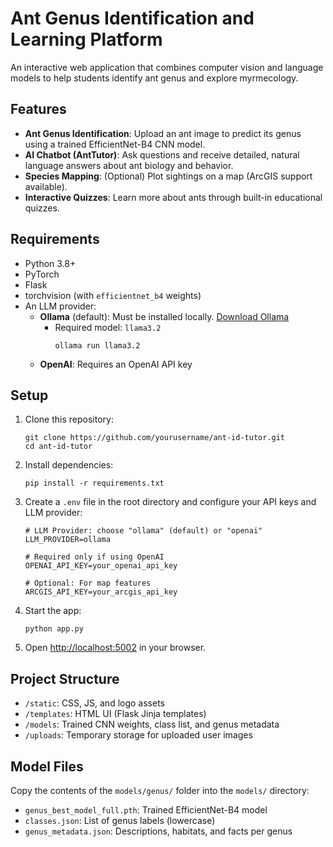 # Ant Genus Identification and Learning Platform

An interactive web application that combines computer vision and language models to help students identify ant genus and explore myrmecology.

## Features

- **Ant Genus Identification**: Upload an ant image to predict its genus using a trained EfficientNet-B4 CNN model.
- **AI Chatbot (AntTutor)**: Ask questions and receive detailed, natural language answers about ant biology and behavior.
- **Species Mapping**: (Optional) Plot sightings on a map (ArcGIS support available).
- **Interactive Quizzes**: Learn more about ants through built-in educational quizzes.

## Requirements

- Python 3.8+
- PyTorch
- Flask
- torchvision (with `efficientnet_b4` weights)
- An LLM provider:
  - **Ollama** (default): Must be installed locally. [Download Ollama](https://ollama.com/)
    - Required model: `llama3.2`
      ```
      ollama run llama3.2
      ```
  - **OpenAI**: Requires an OpenAI API key

## Setup

1. Clone this repository:
   ```
   git clone https://github.com/yourusername/ant-id-tutor.git
   cd ant-id-tutor
   ```

2. Install dependencies:
   ```
   pip install -r requirements.txt
   ```

3. Create a `.env` file in the root directory and configure your API keys and LLM provider:
   ```
   # LLM Provider: choose "ollama" (default) or "openai"
   LLM_PROVIDER=ollama

   # Required only if using OpenAI
   OPENAI_API_KEY=your_openai_api_key

   # Optional: For map features
   ARCGIS_API_KEY=your_arcgis_api_key
   ```

4. Start the app:
   ```
   python app.py
   ```

5. Open [http://localhost:5002](http://localhost:5002) in your browser.

## Project Structure

- `/static`: CSS, JS, and logo assets
- `/templates`: HTML UI (Flask Jinja templates)
- `/models`: Trained CNN weights, class list, and genus metadata
- `/uploads`: Temporary storage for uploaded user images

## Model Files

Copy the contents of the `models/genus/` folder into the `models/` directory:

- `genus_best_model_full.pth`: Trained EfficientNet-B4 model
- `classes.json`: List of genus labels (lowercase)
- `genus_metadata.json`: Descriptions, habitats, and facts per genus

